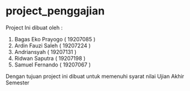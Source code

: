 # project_penggajian

Project Ini dibuat oleh :

1. Bagas Eko Prayogo ( 19207085 )
2. Ardin Fauzi Saleh ( 19207224 )
3. Andriansyah ( 19207131 )
4. Ridwan Saputra ( 19207198 )
5. Samuel Fernando ( 19207067 )

Dengan tujuan project ini dibuat untuk memenuhi syarat nilai Ujian Akhir Semester
